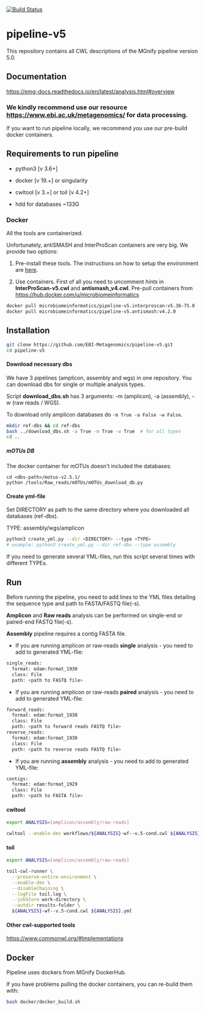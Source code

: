 [![Build Status](https://travis-ci.org/EBI-Metagenomics/pipeline-v5.svg?branch=master)](https://travis-ci.com/EBI-Metagenomics/pipeline-v5)

# pipeline-v5

This repository contains all CWL descriptions of the MGnify pipeline version 5.0.

## Documentation

https://emg-docs.readthedocs.io/en/latest/analysis.html#overview

### We kindly recommend use our resource https://www.ebi.ac.uk/metagenomics/ for data processing.

If you want to run pipeline locally, we recommend you use our pre-build docker containers. 

## Requirements to run pipeline 

- python3 [v 3.6+]
- docker [v 19.+] or singularity
- cwltool [v 3.+] or toil [v 4.2+]

- hdd for databases ~133G

### Docker

All the tools are containerized. 

Unfortunately, antiSMASH and InterProScan containers are very big. We provide two options:
1. Pre-install these tools. The instructions on how to setup the environment are [here](environment/README.md).

2. Use containers. First of all you need to uncomment *hints* in **InterProScan-v5.cwl** and **antismash_v4.cwl**.
Pre-pull containers from https://hub.docker.com/u/microbiomeinformatics
```bash
docker pull microbiomeinformatics/pipeline-v5.interproscan:v5.36-75.0
docker pull microbiomeinformatics/pipeline-v5.antismash:v4.2.0
```


## Installation

```bash
git clone https://github.com/EBI-Metagenomics/pipeline-v5.git 
cd pipeline-v5
```

#### Download necessary dbs

We have 3 pipelines (amplicon, assembly and wgs) in one repository. You can download dbs for single or multiple analysis types.

Script **download_dbs.sh** has 3 arguments: -m (amplicon), -a (assembly), -w (raw reads / WGS).

To download only amplicon databases do ```-m True -a False -w False```.

```bash
mkdir ref-dbs && cd ref-dbs
bash ../download_dbs.sh -a True -m True -w True  # for all types
cd ..
```

##### mOTUs DB

The docker container for mOTUs doesn't included the databases:

```
cd <dbs-path>/motus-v2.5.1/
python /tools/Raw_reads/mOTUs/mOTUs_download_db.py
```

#### Create yml-file
Set DIRECTORY as path to the same directory where you downloaded all databases (ref-dbs).

TYPE: assembly/wgs/amplicon

```bash
python3 create_yml.py --dir <DIRECTORY> --type <TYPE> 
# example: python3 create_yml.py --dir ref-dbs --type assembly
```

If you need to generate several YML-files, run this script several times with different TYPEs.

## Run

Before running the pipeline, you need to add lines to the YML files detailing the sequence type and path to FASTA/FASTQ file(-s).

**Amplicon** and **Raw reads** analysis can be performed on single-end or paired-end FASTQ file(-s). 

**Assembly** pipeline requires a contig FASTA file.

- If you are running amplicon or raw-reads **single** analysis - you need to add to generated YML-file:

```bash
single_reads:  
  format: edam:format_1930
  class: File
  path: <path to FASTQ file>
```

- If you are running amplicon or raw-reads **paired** analysis - you need to add to generated YML-file:

```bash
forward_reads:  
  format: edam:format_1930
  class: File
  path: <path to forward reads FASTQ file>
reverse_reads:  
  format: edam:format_1930
  class: File
  path: <path to reverse reads FASTQ file>
```

- If you are running **assembly** analysis - you need to add to generated YML-file:

```bash
contigs:  
  format: edam:format_1929
  class: File
  path: <path to FASTA file>
```

#### cwltool

```bash
export ANALYSIS=[amplicon/assembly/raw-reads]

cwltool --enable-dev workflows/${ANALYSIS}-wf--v.5-cond.cwl ${ANALYSIS}.yml
```

#### toil

```bash
export ANALYSIS=[amplicon/assembly/raw-reads]

toil-cwl-runner \
  --preserve-entire-environment \
  --enable-dev \
  --disableChaining \
  --logFile toil.log \
  --jobStore work-directory \
  --outdir results-folder \
  ${ANALYSIS}-wf--v.5-cond.cwl ${ANALYSIS}.yml
```

#### Other cwl-supported tools

https://www.commonwl.org/#Implementations

## Docker 

Pipeline uses dockers from MGnify DockerHub.

If you have problems pulling the docker containers, you can re-build them with:

```bash
bash docker/docker_build.sh
```

